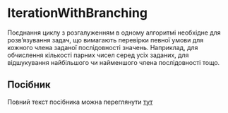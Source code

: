 # IterationWithBranching

Поєднання циклу з розгалуженням в одному алгоритмі необхідне для розв’язування задач,
що вимагають перевірки певної умови для кожного члена заданої послідовності значень. 
Наприклад, для обчислення кількості парних чисел серед усіх заданих, для відшукування 
найбільшого чи найменшого члена послідовності тощо.

## Посібник
Повний текст посібника можна переглянути [тут](https://lnuittutor.github.io/)
